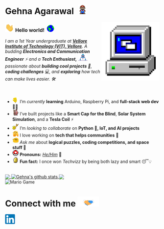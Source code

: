 # Gehna Agarawal &nbsp;<img src="https://github.com/Gehna-Agarawal/Gehna-Agarawal/blob/main/Assets/Mario_Hello_Big.gif" width="30px">

<img align="right" alt="PC GIF" src="https://github.com/Gehna-Agarawal/Gehna-Agarawal/blob/main/Assets/PC.gif" width="190" />

### <img src="https://github.com/Gehna-Agarawal/Gehna-Agarawal/blob/main/Assets/Hi.gif" width="29px"> **Hello world!** &nbsp;<img src="https://github.com/Gehna-Agarawal/Gehna-Agarawal/blob/main/Assets/Earth.gif" width="24px">

<p>
  <em>
    I am a 1st Year undergraduate at <a href="https://vit.ac.in/"><b>Vellore Institute of Technology (VIT), Vellore</b></a>.  
    A budding <b>Electronics and Communication Engineer</b> ⚡ and a <b>Tech Enthusiast,</b>&nbsp;<img src="https://github.com/Gehna-Agarawal/Gehna-Agarawal/blob/main/Assets/Developer.gif" width="30px"> 
    passionate about <b>building cool projects</b> 🚀, <b>coding challenges</b> 💻, and 
    <b>exploring</b> how tech can make lives easier. 🛠️
  </em>  
</p>

<br>

- <img alt="GIF" src="https://github.com/Gehna-Agarawal/Gehna-Agarawal/blob/main/Assets/wave.gif" width="20px" /> I’m *currently* **learning** Arduino, Raspberry Pi, and **full-stack web dev** 👨‍💻  
- <img alt="GIF" src="https://github.com/Gehna-Agarawal/Gehna-Agarawal/blob/main/Assets/gandalf_parrot.gif" width="20px" /> I’ve built projects like a **Smart Cap for the Blind**, **Solar System Simulation**, and a **Tesla Coil** ⚡  
- <img alt="GIF" src="https://github.com/Gehna-Agarawal/Gehna-Agarawal/blob/main/Assets/headbang.gif" width="20px" /> I’m *looking to collaborate* on **Python 🐍, IoT, and AI projects**  
- <img alt="GIF" src="https://github.com/Gehna-Agarawal/Gehna-Agarawal/blob/main/Assets/hmm.gif" width="20px" /> I love working on **tech that helps communities** 🤝  
- <img alt="GIF" src="https://github.com/Gehna-Agarawal/Gehna-Agarawal/blob/main/Assets/happy.gif" width="20px" /> *Ask me* about **logical puzzles, coding competitions, and space stuff 🌌**  
- <img alt="GIF" src="https://github.com/Gehna-Agarawal/Gehna-Agarawal/blob/main/Assets/powerup.gif" width="20px" /> **Pronouns:** [*He/Him*](https://pronoun.is/he) 🧔  
- <img alt="GIF" src="https://github.com/Gehna-Agarawal/Gehna-Agarawal/blob/main/Assets/coin.gif" width="20px" /> **Fun fact:** I once won *Techvizz* by being both lazy and smart 😴💡  

<br>

<a href="https://github.com/Gehna-Agarawal">
  <img align="center" src="https://github-readme-stats.vercel.app/api/top-langs/?username=Gehna-Agarawal&theme=dark&hide_langs_below=1" />
</a>

<a href="https://github.com/ShubhamdeepJha">
 <img align="center" src="https://github-readme-stats.vercel.app/api?username=Gehna-Agarawal&show_icons=true&theme=dark&line_height=27" alt="Gehna's github stats"/>
</a>

<a href="https://github.com/Gehna-Agarawal/ASCII-Wordle-with-SQL">
  <img align="center" src="https://github-readme-stats.vercel.app/api/pin/?username=Gehna-Agarawal&repo=ASCII-Wordle-with-SQL&theme=dark" />
</a>

<br>

<img src="https://github.com/TheDudeThatCode/TheDudeThatCode/blob/master/Assets/Mario_Gameplay.gif" alt="Mario Game" width="980">

<br>

# Connect with me <img src="https://github.com/Gehna-Agarawal/Gehna-Agarawal/blob/main/Assets/Handshake.gif" height="32px">

[<img src="https://github.com/Gehna-Agarawal/Gehna-Agarawal/blob/main/Assets/Linkedin.svg" alt="Linkedin Logo" width="32">](https://www.linkedin.com/in/gehna-agarawal-373a10366/) 

